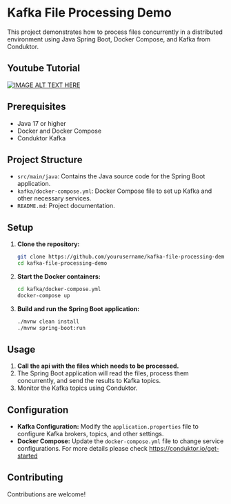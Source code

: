 
# Kafka File Processing Demo

This project demonstrates how to process files concurrently in a distributed environment using Java Spring Boot, Docker Compose, and Kafka from Conduktor.
  
## Youtube Tutorial  
[![IMAGE ALT TEXT HERE](https://img.youtube.com/vi/04ebTCxZoQs/0.jpg)](https://www.youtube.com/watch?v=04ebTCxZoQs&ab_channel=MohammedHattab)
  
## Prerequisites

- Java 17 or higher
- Docker and Docker Compose
- Conduktor Kafka

## Project Structure

- `src/main/java`: Contains the Java source code for the Spring Boot application.
- `kafka/docker-compose.yml`: Docker Compose file to set up Kafka and other necessary services.
- `README.md`: Project documentation.

## Setup

1. **Clone the repository:**
   ```sh
   git clone https://github.com/yourusername/kafka-file-processing-demo.git
   cd kafka-file-processing-demo
   ```

2. **Start the Docker containers:**
   ```sh
   cd kafka/docker-compose.yml
   docker-compose up 
   ```

3. **Build and run the Spring Boot application:**
   ```sh
   ./mvnw clean install
   ./mvnw spring-boot:run
   ```

## Usage

1. **Call the api with the files which needs to be processed.**
2. The Spring Boot application will read the files, process them concurrently, and send the results to Kafka topics.
3. Monitor the Kafka topics using Conduktor.

## Configuration

- **Kafka Configuration:** Modify the `application.properties` file to configure Kafka brokers, topics, and other settings.
- **Docker Compose:** Update the `docker-compose.yml` file to change service configurations. For more details please check https://conduktor.io/get-started

## Contributing

Contributions are welcome!


